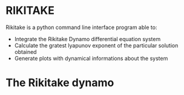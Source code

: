 RIKITAKE
========

Rikitake is a python command line interface program able to:
- Integrate the Rikitake Dynamo differential equation system
- Calculate the gratest lyapunov exponent of the particular solution obtained
- Generate plots with dynamical informations about the system


The Rikitake dynamo 
===================

